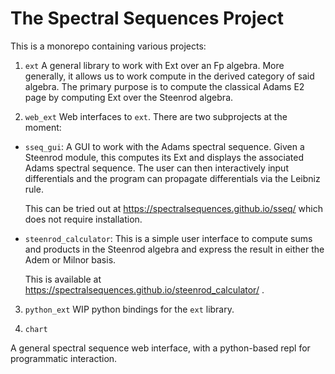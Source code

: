 The Spectral Sequences Project
==============================

This is a monorepo containing various projects:

1. `ext`
A general library to work with Ext over an Fp algebra. More generally, it
allows us to work compute in the derived category of said algebra. The primary
purpose is to compute the classical Adams E2 page by computing Ext over the
Steenrod algebra.

2. `web_ext`
Web interfaces to `ext`. There are two subprojects at the moment:

 - `sseq_gui`: A GUI to work with the Adams spectral sequence. Given a
   Steenrod module, this computes its Ext and displays the associated Adams
   spectral sequence. The user can then interactively input differentials and
   the program can propagate differentials via the Leibniz rule.

   This can be tried out at https://spectralsequences.github.io/sseq/ which
   does not require installation.

 - `steenrod_calculator`: This is a simple user interface to compute sums and
   products in the Steenrod algebra and express the result in either the Adem
   or Milnor basis.

   This is available at
   https://spectralsequences.github.io/steenrod_calculator/ .

3. `python_ext`
WIP python bindings for the `ext` library.

4. `chart`

A general spectral sequence web interface, with a python-based repl for
programmatic interaction.
